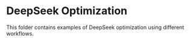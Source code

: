 # DeepSeek Optimization

This folder contains examples of DeepSeek optimization using different workflows.
